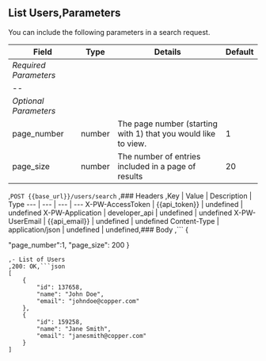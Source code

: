 ## List Users,**Parameters**

You can include the following parameters in a search request.

|         Field         |  Type  |                            Details                             | Default |
| --------------------- | ------ | -------------------------------------------------------------- | ------- |
| *Required Parameters* |        |                                                                |         |
| --                    |        |                                                                |         |
| *Optional Parameters* |        |                                                                |         |
| page_number           | number | The page number (starting with 1) that you would like to view. | 1       |
| page_size             | number | The number of entries included in a page of results            | 20      |
,```POST {{base_url}}/users/search```
,### Headers
,Key | Value | Description | Type
--- | --- | --- | ---
X-PW-AccessToken | {{api_token}} | undefined | undefined
X-PW-Application | developer_api | undefined | undefined
X-PW-UserEmail | {{api_email}} | undefined | undefined
Content-Type | application/json | undefined | undefined,### Body
,```
{

  "page_number":1,
  "page_size": 200
}
```,### Example Responses
,- List of Users
,200: OK,```json
[
    {
        "id": 137658,
        "name": "John Doe",
        "email": "johndoe@copper.com"
    },
    {
        "id": 159258,
        "name": "Jane Smith",
        "email": "janesmith@copper.com"
    }
]
```